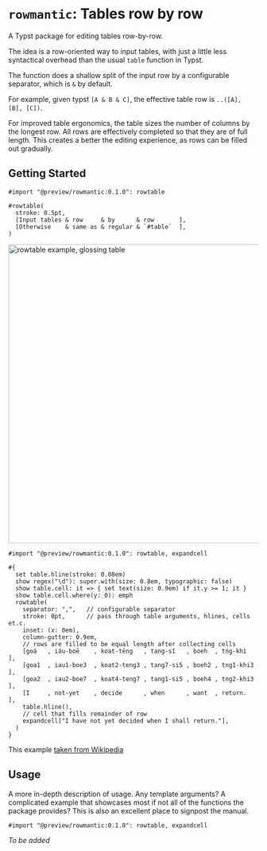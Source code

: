 # `rowmantic`: Tables row by row
A Typst package for editing tables row-by-row.

The idea is a row-oriented way to input tables, with just a little less syntactical overhead than the usual `table` function in Typst.

The function does a shallow split of the input row by a configurable separator, which is `&` by default.

For example, given typst `[A & B & C]`, the effective table row is `..([A], [B], [C])`.

For improved table ergonomics, the table sizes the number of columns by the longest row. All rows are effectively completed so that they are of full length. This creates a better the editing experience, as rows can be filled out gradually.

## Getting Started

```typ
#import "@preview/rowmantic:0.1.0": rowtable

#rowtable(
  stroke: 0.5pt,
  [Input tables & row     & by      & row       ],
  [Otherwise    & same as & regular & `#table`  ],
)
```


<img src="https://gitlab.com/blussbus/typst-recipes/-/raw/main/rowtable/docs/readmepicture.png"
 alt="rowtable example, glossing table" width="600px">

```typ
#import "@preview/rowmantic:0.1.0": rowtable, expandcell

#{
  set table.hline(stroke: 0.08em)
  show regex("\d"): super.with(size: 0.8em, typographic: false)
  show table.cell: it => { set text(size: 0.9em) if it.y >= 1; it }
  show table.cell.where(y: 0): emph
  rowtable(
    separator: ",",   // configurable separator
    stroke: 0pt,      // pass through table arguments, hlines, cells et.c.
    inset: (x: 0em),
    column-gutter: 0.9em,
    // rows are filled to be equal length after collecting cells
    [goá   , iáu-boē    , koat-tēng   , tang-sî   , boeh  , tńg-khì    ],
    [goa1  , iau1-boe3  , koat2-teng3 , tang7-si5 , boeh2 , tng1-khi3  ],
    [goa2  , iau2-boe7  , koat4-teng7 , tang1-si5 , boeh4 , tng2-khi3  ],
    [I     , not-yet    , decide      , when      , want  , return.    ],
    table.hline(),
    // cell that fills remainder of row
    expandcell["I have not yet decided when I shall return."],
  )
}
```

This example [taken from Wikipedia](https://en.wikipedia.org/wiki/Interlinear_gloss)

<!--
### Installation

TBD
-->

## Usage

A more in-depth description of usage. Any template arguments? A complicated example that showcases most if not all of the functions the package provides? This is also an excellent place to signpost the manual.

```typ
#import "@preview/rowmantic:0.1.0": rowtable, expandcell
```

*To be added*

